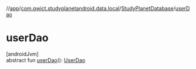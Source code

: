 //[app](../../../index.md)/[com.qwict.studyplanetandroid.data.local](../index.md)/[StudyPlanetDatabase](index.md)/[userDao](user-dao.md)

# userDao

[androidJvm]\
abstract fun [userDao](user-dao.md)(): [UserDao](../../com.qwict.studyplanetandroid.data.local.dao/-user-dao/index.md)
